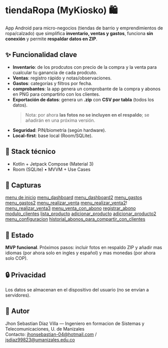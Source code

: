 # tiendaRopa (MyKiosko) 🛍️
App Android para micro-negocios (tiendas de barrio y emprendimientos de ropa/calzado) que simplifica **inventario, ventas y gastos**, funciona **sin conexión** y permite **respaldar datos en ZIP**.

## ✨ Funcionalidad clave
- **Inventario**: de los prodcutos con precio de la compra y la venta para cualcular tu ganancia de cada prodcuto.
- **Ventas**: registro rápido y notas/observaciones.
- **Gastos**: categorías y filtros por fecha.
- **comprobantes**: la app genera un comprobante de la compra y abonos en PNG para compartirlo con los clientes.
- **Exportación de datos**: genera un **.zip** con **CSV por tabla** (todos los datos).
  > Nota: por ahora **las fotos no se incluyen en el respaldo**; se añadirán en una próxima versión.
- **Seguridad**: PIN/biometría (según hardware).
- **Local-first**: base local (Room/SQLite).

## 🧩 Stack técnico
- Kotlin + Jetpack Compose (Material 3)
- Room (SQLite) • MVVM + Use Cases

## 📸 Capturas

[menu de inicio](docs\inicio.jpg")
[menu_dashboard](docs\inicio_dashboard.jpg")
[menu_dashboard2](docs\inicio_dashboard2.jpg")
[menu_gastos](docs\menuGastos.jpg)
[menu_gastos2](docs\menuGastos2.jpg)
[menu_realizar_venta](docs\menuRealizarVenta.jpg)
[menu_realizar_venta2](docs\menuRealizarVenta2.jpg)!
[menu_realizar_venta3](docs\menuRealizarVenta3.jpg)
[menu_venta_con_abono](docs\ventasConAbono.jpg)
[registrar_abono](docs\registrarAbono.jpg)
[modulo_clientes](docs\moduloClientes.jpg)
[lista_producto](docs\listaProductos.jpg)
[adicionar_producto](docs\adiccionarProducto.jpg)
[adicionar_producto2](docs\adiccionarProducto2.jpg)
[menu_configuracion](docs\menuConfiguracion.jpg)
[historial_abonos_para_compartir_con_clientes](docs\historialAbonosParaCompartir.jpg)


## 🚀 Estado
**MVP funcional**. Próximos pasos: incluir fotos en respaldo ZIP y añadir mas idiomas (por ahora solo en ingles y español) y mas monedas (por ahora solo COP).
## 🔒 Privacidad
Los datos se almacenan en el dispositivo del usuario (no se envían a servidores).

## 👤 Autor
Jhon Sebastian Díaz Villa — Ingeniero en formacion de Sistemas y Telecomunicaciones, U. de Manizales  
Contacto: jhonsebastian-04@hotmail.com / jsdiaz99823@umanizales.edu.co
